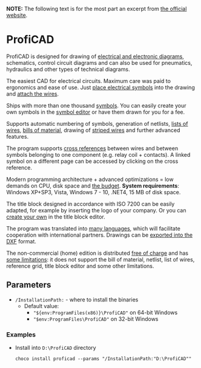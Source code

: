 ﻿**NOTE:** The following text is for the most part an excerpt from [the official website](https://www.proficad.com).

# ProfiCAD
ProfiCAD is designed for drawing of [electrical and electronic diagrams](https://www.proficad.com/screenshots.aspx), schematics, control circuit diagrams and can also be used for pneumatics, hydraulics and other types of technical diagrams. 

The easiest CAD for electrical circuits. Maximum care was paid to ergonomics and ease of use. Just [place electrical symbols](https://www.proficad.com/help/de/how-to-insert-symbols.htm) into the drawing and [attach the wires](https://www.proficad.com/help/de/how-to-draw-electrical-wires.htm). 

Ships with more than one thousand [symbols](https://gallery.proficad.com/Symbols/). You can easily create your own symbols in the [symbol editor](https://www.proficad.com/help/pe/drawing-electrical-symbols.htm) or have them drawn for you for a fee. 

Supports automatic numbering of symbols, generation of netlists, [lists of wires](https://www.proficad.com/help/reports/list-of-wires.htm), [bills of material](https://www.proficad.com/help/reports/bill-of-material.htm), drawing of [striped wires](https://www.proficad.com/help/de/how-to-draw-electrical-wires.htm) and further advanced features. 

The program supports [cross references](https://www.proficad.com/help/de/cross-references.htm) between wires and between symbols belonging to one component (e.g. relay coil + contacts). A linked symbol on a different page can be accessed by clicking on the cross reference. 

Modern programming architecture + advanced optimizations = low demands on CPU, disk space and [the budget](https://www.proficad.com/purchase.aspx).
**System requirements**: Windows XP+SP3, Vista, Windows 7 - 10, .NET4, 15 MB of disk space. 

The title block designed in accordance with ISO 7200 can be easily adapted, for example by inserting the logo of your company. Or you can [create your own](https://www.proficad.com/help/tb/how-to-create-title-block.htm) in the title block editor. 

The program was translated into [many languages](https://gallery.proficad.com/pages/translate.aspx)​​, which will facilitate cooperation with international partners. Drawings can be [exported into the DXF](https://www.proficad.com/help/reports/export-dxf.htm) format. 

The non-commercial (home) edition is distributed [free of charge](https://www.proficad.com/download.aspx) and has [some limitations](https://www.proficad.com/Editions.aspx): it does not support the bill of material, netlist, list of wires, reference grid, title block editor and some other limitations. 

## Parameters
* `/InstallationPath:` - where to install the binaries
    - Default value: 
        - `"${env:ProgramFiles(x86)}\ProfiCAD"` on 64-bit Windows
        - `"$env:ProgramFiles\ProfiCAD"` on 32-bit Windows

### Examples
* Install into `D:\ProfiCAD` directory
    ```
    choco install proficad --params "/InstallationPath:"D:\ProfiCAD""
    ```